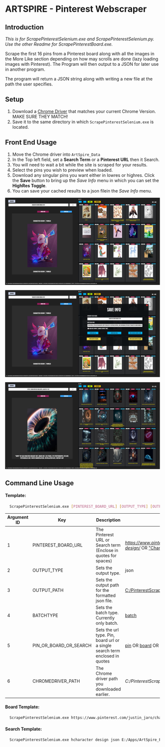 

# ARTSPIRE - Pinterest Webscraper

## Introduction
*This is for ScrapePinterestSelenium.exe and ScrapePinterestSelenium.py. Use the other Readme for ScrapePinterestBoard.exe.*

Scrape the first 16 pins from a  Pinterest board along with all the images in the More Like section depending on how may scrolls are done (lazy loading images with Pinterest). The Program will then output to a JSON for later use in another program.

The program will return a JSON string along with writing a new file at the path the user specifies.

## Setup
1. Download a [Chrome Driver](https://chromedriver.chromium.org/downloads) that matches your current Chrome Version. MAKE SURE THEY MATCH!
2. Save it to the same directory in which ``ScrapePinterestSelenium.exe`` is located.



## Front End Usage

1. Move the Chrome driver into ``ArtSpire_Data`` 
2. In the Top left field, set a **Search Term** or a **Pinterest URL** then it Search.
3. You will need to wait a bit while the site is scraped for your results.
4. Select the pins you wish to preview when loaded.
5. Download any singular pins you want either in lowres or highres. Click the **Save** button to bring up the *Save Info* menu in which you can set the **HighRes Toggle**.
6. You can save your cached results to a json filein the *Save Info* menu.

![Regular Search](https://github.com/vltmedia/ArtSpire_Pinterest_Scraper/raw/master/images/ArtSpire_v0122_01.png)

![Save Info](https://github.com/vltmedia/ArtSpire_Pinterest_Scraper/raw/master/images/ArtSpire_v0122_02.png)

![URL Input](https://github.com/vltmedia/ArtSpire_Pinterest_Scraper/raw/master/images/ArtSpire_v0122_03.png)





## Command Line Usage

#### Template:
```bash
  ScrapePinterestSelenium.exe [PINTEREST_BOARD_URL] [OUTPUT_TYPE] [OUTPUT_PATH] [BATCHTYPE] [PIN_OR_BOARD_OR_SEARCH] [CHROMEDRIVER_PATH]
```

| Argument ID | Key                    | Description                                                  | Examples                                                     |
| ----------- | ---------------------- | ------------------------------------------------------------ | ------------------------------------------------------------ |
| 1           | PINTEREST_BOARD_URL    | The Pinterest URL or Search term  (Enclose in quotes for spaces) | *https://www.pinterest.com/justin_jaro/character-design/*  OR <u>"Character Design"</u> |
| 2           | OUTPUT_TYPE            | Sets the output type.                                        | json                                                         |
| 3           | OUTPUT_PATH            | Sets the output path for the formatted json file.            | <u>C:/PinterestScraper/parsedfiles.json</u>                  |
| 4           | BATCHTYPE              | Sets the batch type. Currently only batch.                   | <u>batch</u>                                                 |
| 5           | PIN_OR_BOARD_OR_SEARCH | Sets the url type. Pin, board url or a single search term enclosed in quotes | <u>pin</u> OR <u>board</u> OR <u>search</u>                  |
| 6           | CHROMEDRIVER_PATH      | The Chrome driver path you downloaded earlier.               | *C:/PinterestScraper/chromedriver88.exe*                     |



#### Board Template:

```bash
  ScrapePinterestSelenium.exe https://www.pinterest.com/justin_jaro/character-design/ json E:/Apps/ArtSpire_PinterestWebscraper/python/parsefiles.json batch board E:/Apps/ArtSpire_PinterestWebscraper/chromedriver88.exe
```



#### Search Template:

```bash
  ScrapePinterestSelenium.exe hcharacter design json E:/Apps/ArtSpire_PinterestWebscraper/python/parsefiles.json batch search E:/Apps/ArtSpire_PinterestWebscraper/chromedriver88.exe
```


